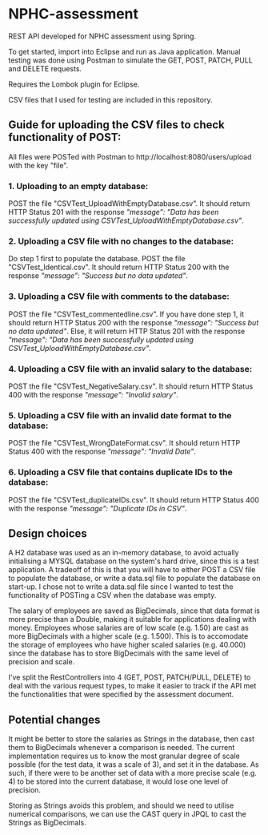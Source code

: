 # NPHC-assessment
REST API developed for NPHC assessment using Spring.

To get started, import into Eclipse and run as Java application. Manual testing was done using Postman to simulate the GET, POST, PATCH, PULL and DELETE requests.

Requires the Lombok plugin for Eclipse.


CSV files that I used for testing are included in this repository.

## Guide for uploading the CSV files to check functionality of POST:

All files were POSTed with Postman to http://localhost:8080/users/upload with the key "file".

### 1. Uploading to an empty database:
POST the file "CSVTest_UploadWithEmptyDatabase.csv". It should return HTTP Status 201 with the response *"message": "Data has been successfully updated using CSVTest_UploadWithEmptyDatabase.csv"*.

### 2. Uploading a CSV file with no changes to the database:
Do step 1 first to populate the database.
POST the file "CSVTest_Identical.csv". It should return HTTP Status 200 with the response *"message": "Success but no data updated"*.

### 3. Uploading a CSV file with comments to the database:
POST the file "CSVTest_commentedline.csv". If you have done step 1, it should return HTTP Status 200 with the response *"message": "Success but no data updated"*. Else, it will return HTTP Status 201 with the response *"message": "Data has been successfully updated using CSVTest_UploadWithEmptyDatabase.csv"*.

### 4. Uploading a CSV file with an invalid salary to the database:
POST the file "CSVTest_NegativeSalary.csv". It should return HTTP Status 400 with the response *"message": "Invalid salary"*.

### 5. Uploading a CSV file with an invalid date format to the database:
POST the file "CSVTest_WrongDateFormat.csv". It should return HTTP Status 400 with the response *"message": "Invalid Date"*.

### 6. Uploading a CSV file that contains duplicate IDs to the database:
POST the file "CSVTest_duplicateIDs.csv". It should return HTTP Status 400 with the response *"message": "Duplicate IDs in CSV"*.


## Design choices

A H2 database was used as an in-memory database, to avoid actually initialising a MYSQL database on the system's hard drive, since this is a test application. A tradeoff of this is that you will have to either POST a CSV file to populate the database, or write a data.sql file to populate the database on start-up. I chose not to write a data.sql file since I wanted to test the functionality of POSTing a CSV when the database was empty.

The salary of employees are saved as BigDecimals, since that data format is more precise than a Double, making it suitable for applications dealing with money. Employees whose salaries are of low scale (e.g. 1.50) are cast as more BigDecimals with a higher scale (e.g. 1.500). This is to accomodate the storage of employees who have higher scaled salaries (e.g. 40.000) since the database has to store BigDecimals with the same level of precision and scale.

I've split the RestControllers into 4 (GET, POST, PATCH/PULL, DELETE) to deal with the various request types, to make it easier to track if the API met the functionalities that were specified by the assessment document.


## Potential changes

It might be better to store the salaries as Strings in the database, then cast them to BigDecimals whenever a comparison is needed. The current implementation requires us to know the most granular degree of scale possible (for the test data, it was a scale of 3), and set it in the database. As such, if there were to be another set of data with a more precise scale (e.g. 4) to be stored into the current database, it would lose one level of precision.

Storing as Strings avoids this problem, and should we need to utilise numerical comparisons, we can use the CAST query in JPQL to cast the Strings as BigDecimals.


